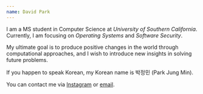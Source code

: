 ```yaml
---
name: David Park
---
```


I am a MS student in Computer Science at _*University of Southern California*_.
Currently, I am focusing on _*Operating Systems*_ and _*Software Security*_.

My ultimate goal is to produce positive changes in the world through
computational approaches, and I wish to introduce new insights in solving future
problems.

If you happen to speak Korean, my Korean name is 박정민 (Park Jung Min).

You can contact me via [Instagram](https://www.instagram.com/dpjungmin/) or
[email](mailto:dpjungmin@gmail.com).
